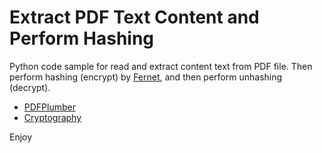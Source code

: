 # Extract PDF Text Content and Perform Hashing

Python code sample for read and extract content text from PDF file.
Then perform hashing (encrypt) by [Fernet](https://github.com/fernet/spec/blob/master/Spec.md), and then perform unhashing (decrypt).

* [PDFPlumber](https://github.com/jsvine/pdfplumber)
* [Cryptography](https://cryptography.io/en/latest/)

Enjoy


